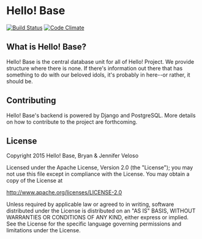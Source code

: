 # Hello! Base

[![Build Status](https://travis-ci.org/hello-base/web.svg)](https://travis-ci.org/hello-base/web) [![Code Climate](https://codeclimate.com/github/hello-base/web/badges/gpa.svg)](https://codeclimate.com/github/hello-base/web)

## What is Hello! Base?

Hello! Base is the central database unit for all of Hello! Project. We provide structure where there is none. If there's information out there that has something to do with our beloved idols, it's probably in here--or rather, it should be.

## Contributing

Hello! Base's backend is powered by Django and PostgreSQL. More details on how to contribute to the project are forthcoming.

## License

Copyright 2015 Hello! Base, Bryan & Jennifer Veloso

Licensed under the Apache License, Version 2.0 (the "License"); you may not use this file except in compliance with the License. You may obtain a copy of the License at

http://www.apache.org/licenses/LICENSE-2.0

Unless required by applicable law or agreed to in writing, software distributed under the License is distributed on an "AS IS" BASIS, WITHOUT WARRANTIES OR CONDITIONS OF ANY KIND, either express or implied. See the License for the specific language governing permissions and limitations under the License.
